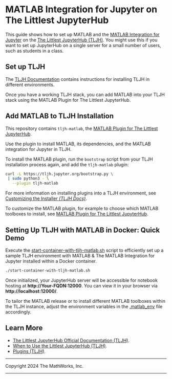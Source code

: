 # MATLAB Integration for Jupyter on The Littlest JupyterHub

This guide shows how to set up MATLAB and the [MATLAB Integration for Jupyter](https://github.com/mathworks/jupyter-matlab-proxy) on the [The Littlest JupyterHub (TLJH)](https://tljh.jupyter.org/en/stable/index.html#). You might use this if you want to set up JupyterHub on a single server for a small number of users, such as students in a class.


## Set up TLJH

The [TLJH Documentation](https://tljh.jupyter.org/en/stable/install/index.html) contains instructions for installing TLJH in different environments. 

Once you have a working TLJH stack, you can add MATLAB into your TLJH stack using the MATLAB Plugin for The Littlest JupyterHub.

## Add MATLAB to TLJH Installation
This repository contains `tljh-matlab`, the [MATLAB Plugin for The Littlest JupyterHub](https://github.com/mathworks/jupyter-matlab-proxy/jupyter-matlab-proxy/install_guides/the-littlest-jupyterhub/tljh-matlab/README.md). 

Use the plugin to install MATLAB, its dependencies, and the MATLAB integration for Jupyter in TLJH. 

To install the MATLAB plugin, run the `bootstrap` script from your TLJH installation process again, and add the `tljh-matlab` plugin:

```bash
curl -L https://tljh.jupyter.org/bootstrap.py \
 | sudo python3 - \
   --plugin tljh-matlab
```

For more information on installing plugins into a TLJH environment, see [Customizing the Installer *(TLJH Docs)*](https://tljh.jupyter.org/en/latest/topic/customizing-installer.html#customizing-the-installer).

To customize the MATLAB plugin, for example to choose which MATLAB toolboxes to install, see [MATLAB Plugin for The Littlest JupyterHub](https://github.com/mathworks/jupyter-matlab-proxy/tree/main/install_guides/the-littlest-jupyterhub/tljh-matlab/README.md).

## Setting Up TLJH with MATLAB in Docker: Quick Demo

Execute the [start-container-with-tljh-matlab.sh](./start-container-with-tljh-matlab.sh) script to efficiently set up a sample TLJH environment with MATLAB & The MATLAB Integration for Jupyter installed within a Docker container.

```bash
./start-container-with-tljh-matlab.sh
```

Once initialized, your JupyterHub server will be accessible for notebook hosting at **http://Your-FQDN:12000**. You can view it in your browser via **http://localhost:12000/**.

To tailor the MATLAB release or to install different MATLAB toolboxes within the TLJH instance, adjust the environment variables in the [.matlab_env](./.matlab_env) file accordingly.

## Learn More

- [The Littlest JupyterHub Official Documentation (TLJH)](https://tljh.jupyter.org/en/stable/index.html).
- [When to Use the Littlest JupyterHub (TLJH)](https://tljh.jupyter.org/en/stable/topic/whentouse.html).
- [Plugins (TLJH)](https://tljh.jupyter.org/en/stable/contributing/plugins.html).


----

Copyright 2024 The MathWorks, Inc.

----

